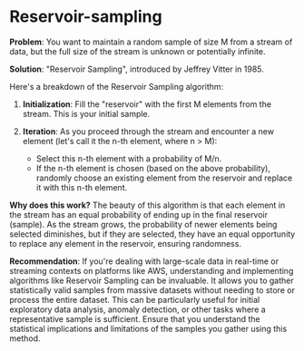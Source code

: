 # Reservoir-sampling

**Problem**: You want to maintain a random sample of size M from a stream of data, but the full size of the stream is unknown or potentially infinite.

**Solution**: "Reservoir Sampling", introduced by Jeffrey Vitter in 1985.

Here's a breakdown of the Reservoir Sampling algorithm:

1. **Initialization**: 
   Fill the "reservoir" with the first M elements from the stream. This is your initial sample.

2. **Iteration**:
   As you proceed through the stream and encounter a new element (let's call it the n-th element, where n > M):
   - Select this n-th element with a probability of M/n.
   - If the n-th element is chosen (based on the above probability), randomly choose an existing element from the reservoir and replace it with this n-th element.

**Why does this work?**
The beauty of this algorithm is that each element in the stream has an equal probability of ending up in the final reservoir (sample). As the stream grows, the probability of newer elements being selected diminishes, but if they are selected, they have an equal opportunity to replace any element in the reservoir, ensuring randomness.

**Recommendation**:
If you're dealing with large-scale data in real-time or streaming contexts on platforms like AWS, understanding and implementing algorithms like Reservoir Sampling can be invaluable. It allows you to gather statistically valid samples from massive datasets without needing to store or process the entire dataset. This can be particularly useful for initial exploratory data analysis, anomaly detection, or other tasks where a representative sample is sufficient. Ensure that you understand the statistical implications and limitations of the samples you gather using this method.
